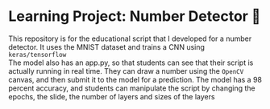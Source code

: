 # Learning Project: Number Detector 🔢
This repository is for the educational script that I developed for a number detector. It uses the MNIST dataset and trains a CNN using `keras/tensorflow` <br>
The model also has an app.py, so that students can see that their script is actually running in real time. They can draw a number using the `OpenCV` canvas, and then submit it to the model for a prediction. The model has a 98 percent accuracy, and students can manipulate the script by changing the epochs, the slide, the number of layers and sizes of the layers
<br>


